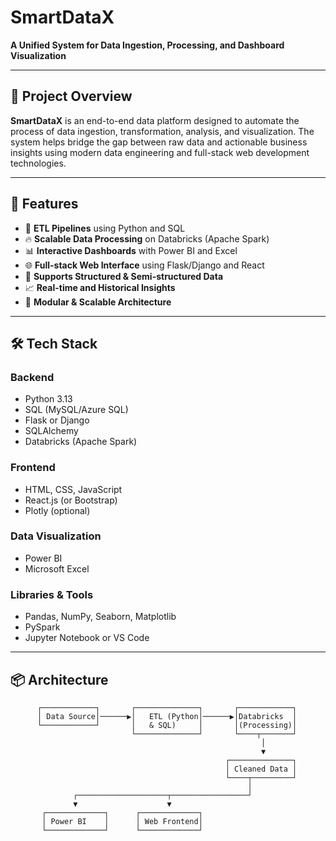 # SmartDataX

**A Unified System for Data Ingestion, Processing, and Dashboard Visualization**

---

## 🚀 Project Overview

**SmartDataX** is an end-to-end data platform designed to automate the process of data ingestion, transformation, analysis, and visualization. The system helps bridge the gap between raw data and actionable business insights using modern data engineering and full-stack web development technologies.

---

## 🧠 Features

- 🔄 **ETL Pipelines** using Python and SQL
- 🔥 **Scalable Data Processing** on Databricks (Apache Spark)
- 📊 **Interactive Dashboards** with Power BI and Excel
- 🌐 **Full-stack Web Interface** using Flask/Django and React
- 📁 **Supports Structured & Semi-structured Data**
- 📈 **Real-time and Historical Insights**
- 🧩 **Modular & Scalable Architecture**

---

## 🛠 Tech Stack

### Backend
- Python 3.13
- SQL (MySQL/Azure SQL)
- Flask or Django
- SQLAlchemy
- Databricks (Apache Spark)

### Frontend
- HTML, CSS, JavaScript
- React.js (or Bootstrap)
- Plotly (optional)

### Data Visualization
- Power BI
- Microsoft Excel

### Libraries & Tools
- Pandas, NumPy, Seaborn, Matplotlib
- PySpark
- Jupyter Notebook or VS Code

---

## 📦 Architecture

```text
      ┌────────────┐       ┌──────────────┐       ┌────────────┐
      │ Data Source│──────▶│   ETL (Python│──────▶│Databricks  │
      └────────────┘       │   & SQL)     │       │(Processing)│
                           └──────────────┘       └────┬───────┘
                                                        │
                                                        ▼
                                                ┌──────────────┐
                                                │ Cleaned Data │
                                                └────┬─────────┘
                                                     │
              ┌────────────────────┬─────────────────┘
              ▼                    ▼
       ┌─────────────┐      ┌─────────────┐
       │ Power BI    │      │ Web Frontend│
       └─────────────┘      └─────────────┘

